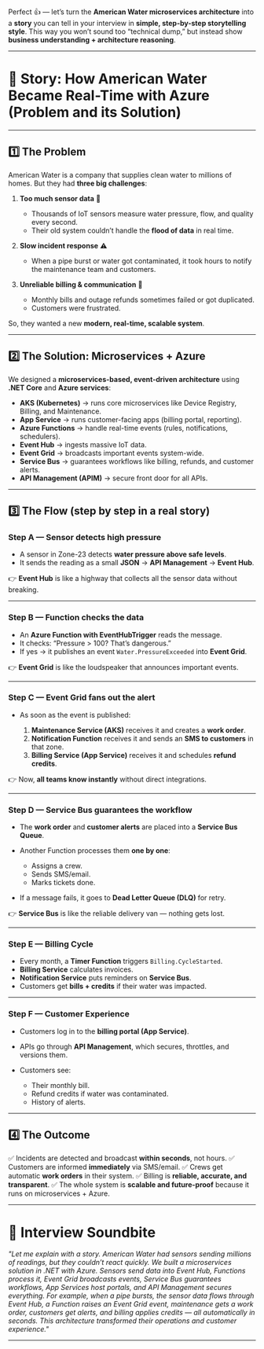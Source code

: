 Perfect 👍 — let’s turn the **American Water microservices architecture** into a **story** you can tell in your interview in **simple, step-by-step storytelling style**. This way you won’t sound too “technical dump,” but instead show **business understanding + architecture reasoning**.

---

# 🌊 Story: How American Water Became Real-Time with Azure (Problem and its Solution)

---

## 1️⃣ The Problem

American Water is a company that supplies clean water to millions of homes.
But they had **three big challenges**:

1. **Too much sensor data** 🚰

   * Thousands of IoT sensors measure water pressure, flow, and quality every second.
   * Their old system couldn’t handle the **flood of data** in real time.

2. **Slow incident response** ⚠️

   * When a pipe burst or water got contaminated, it took hours to notify the maintenance team and customers.

3. **Unreliable billing & communication** 💸

   * Monthly bills and outage refunds sometimes failed or got duplicated.
   * Customers were frustrated.

So, they wanted a new **modern, real-time, scalable system**.

---

## 2️⃣ The Solution: Microservices + Azure

We designed a **microservices-based, event-driven architecture** using **.NET Core** and **Azure services**:

* **AKS (Kubernetes)** → runs core microservices like Device Registry, Billing, and Maintenance.
* **App Service** → runs customer-facing apps (billing portal, reporting).
* **Azure Functions** → handle real-time events (rules, notifications, schedulers).
* **Event Hub** → ingests massive IoT data.
* **Event Grid** → broadcasts important events system-wide.
* **Service Bus** → guarantees workflows like billing, refunds, and customer alerts.
* **API Management (APIM)** → secure front door for all APIs.

---

## 3️⃣ The Flow (step by step in a real story)

### Step A — Sensor detects high pressure

* A sensor in Zone-23 detects **water pressure above safe levels**.
* It sends the reading as a small **JSON** → **API Management** → **Event Hub**.

👉 **Event Hub** is like a highway that collects all the sensor data without breaking.

---

### Step B — Function checks the data

* An **Azure Function with EventHubTrigger** reads the message.
* It checks: “Pressure > 100? That’s dangerous.”
* If yes → it publishes an event `Water.PressureExceeded` into **Event Grid**.

👉 **Event Grid** is like the loudspeaker that announces important events.

---

### Step C — Event Grid fans out the alert

* As soon as the event is published:

  1. **Maintenance Service (AKS)** receives it and creates a **work order**.
  2. **Notification Function** receives it and sends an **SMS to customers** in that zone.
  3. **Billing Service (App Service)** receives it and schedules **refund credits**.

👉 Now, **all teams know instantly** without direct integrations.

---

### Step D — Service Bus guarantees the workflow

* The **work order** and **customer alerts** are placed into a **Service Bus Queue**.
* Another Function processes them **one by one**:

  * Assigns a crew.
  * Sends SMS/email.
  * Marks tickets done.
* If a message fails, it goes to **Dead Letter Queue (DLQ)** for retry.

👉 **Service Bus** is like the reliable delivery van — nothing gets lost.

---

### Step E — Billing Cycle

* Every month, a **Timer Function** triggers `Billing.CycleStarted`.
* **Billing Service** calculates invoices.
* **Notification Service** puts reminders on **Service Bus**.
* Customers get **bills + credits** if their water was impacted.

---

### Step F — Customer Experience

* Customers log in to the **billing portal (App Service)**.
* APIs go through **API Management**, which secures, throttles, and versions them.
* Customers see:

  * Their monthly bill.
  * Refund credits if water was contaminated.
  * History of alerts.

---

## 4️⃣ The Outcome

✅ Incidents are detected and broadcast **within seconds**, not hours.
✅ Customers are informed **immediately** via SMS/email.
✅ Crews get automatic **work orders** in their system.
✅ Billing is **reliable, accurate, and transparent**.
✅ The whole system is **scalable and future-proof** because it runs on microservices + Azure.

---

# 🎯 Interview Soundbite

*"Let me explain with a story. American Water had sensors sending millions of readings, but they couldn’t react quickly. We built a microservices solution in .NET with Azure. Sensors send data into Event Hub, Functions process it, Event Grid broadcasts events, Service Bus guarantees workflows, App Services host portals, and API Management secures everything. For example, when a pipe bursts, the sensor data flows through Event Hub, a Function raises an Event Grid event, maintenance gets a work order, customers get alerts, and billing applies credits — all automatically in seconds. This architecture transformed their operations and customer experience."*

---


